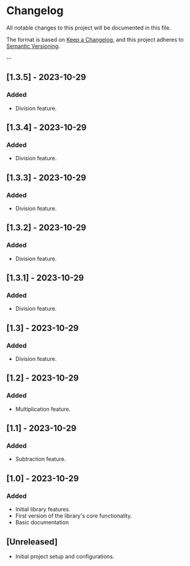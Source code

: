 # Changelog

All notable changes to this project will be documented in this file.

The format is based on [Keep a Changelog](https://keepachangelog.com/en/1.0.0/),
and this project adheres to [Semantic Versioning](https://semver.org/spec/v2.0.0.html).

--
## [1.3.5] - 2023-10-29

### Added

- Division feature.

## [1.3.4] - 2023-10-29

### Added

- Division feature.

## [1.3.3] - 2023-10-29

### Added

- Division feature.

## [1.3.2] - 2023-10-29

### Added

- Division feature.

## [1.3.1] - 2023-10-29

### Added

- Division feature.

## [1.3] - 2023-10-29

### Added

- Division feature.

## [1.2] - 2023-10-29

### Added

- Multiplication feature.

## [1.1] - 2023-10-29

### Added

- Subtraction feature.

## [1.0] - 2023-10-29

### Added

- Initial library features.
- First version of the library's core functionality.
- Basic documentation

## [Unreleased]

- Initial project setup and configurations.

